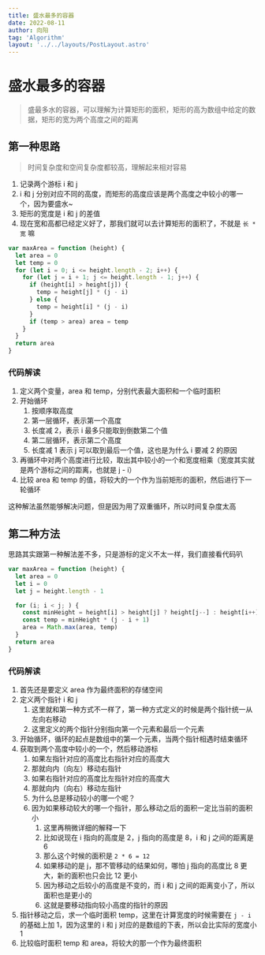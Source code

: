 ```yaml
---
title: 盛水最多的容器
date: 2022-08-11
author: 向阳
tag: 'Algorithm'
layout: '../../layouts/PostLayout.astro'
---
```


# 盛水最多的容器

> 盛最多水的容器，可以理解为计算矩形的面积，矩形的高为数组中给定的数据，矩形的宽为两个高度之间的距离

## 第一种思路

> 时间复杂度和空间复杂度都较高，理解起来相对容易

1. 记录两个游标 i 和 j
2. i 和 j 分别对应不同的高度，而矩形的高度应该是两个高度之中较小的哪一个，因为要盛水~
3. 矩形的宽度是 i 和 j 的差值
4. 现在宽和高都已经定义好了，那我们就可以去计算矩形的面积了，不就是 `长 * 宽` 嘛

```javascript
var maxArea = function (height) {
  let area = 0
  let temp = 0
  for (let i = 0; i <= height.length - 2; i++) {
    for (let j = i + 1; j <= height.length - 1; j++) {
      if (height[i] > height[j]) {
        temp = height[j] * (j - i)
      } else {
        temp = height[i] * (j - i)
      }
      if (temp > area) area = temp
    }
  }
  return area
}
```

### 代码解读

1. 定义两个变量，area 和 temp，分别代表最大面积和一个临时面积
2. 开始循环
   1. 按顺序取高度
   2. 第一层循环，表示第一个高度
   3. 长度减 2，表示 i 最多只能取到倒数第二个值
   4. 第二层循环，表示第二个高度
   5. 长度减 1 表示 j 可以取到最后一个值，这也是为什么 i 要减 2 的原因
3. 再循环中对两个高度进行比较，取出其中较小的一个和宽度相乘（宽度其实就是两个游标之间的距离，也就是 j - i）
4. 比较 area 和 temp 的值，将较大的一个作为当前矩形的面积，然后进行下一轮循环

这种解法虽然能够解决问题，但是因为用了双重循环，所以时间复杂度太高

## 第二种方法

思路其实跟第一种解法差不多，只是游标的定义不太一样，我们直接看代码叭

```javascript
var maxArea = function (height) {
  let area = 0
  let i = 0
  let j = height.length - 1

  for (i; i < j; ) {
    const minHeight = height[i] > height[j] ? height[j--] : height[i++]
    const temp = minHeight * (j - i + 1)
    area = Math.max(area, temp)
  }
  return area
}
```

### 代码解读

1. 首先还是要定义 area 作为最终面积的存储空间
2. 定义两个指针 i 和 j
   1. 这里就和第一种方式不一样了，第一种方式定义的时候是两个指针统一从左向右移动
   2. 这里定义的两个指针分别指向第一个元素和最后一个元素
3. 开始循环，循环的起点是数组中的第一个元素，当两个指针相遇时结束循环
4. 获取到两个高度中较小的一个，然后移动游标
   1. 如果左指针对应的高度比右指针对应的高度大
   2. 那就向内（向左）移动右指针
   3. 如果右指针对应的高度比左指针对应的高度大
   4. 那就向内（向右）移动左指针
   5. 为什么总是移动较小的哪一个呢？
   6. 因为如果移动较大的哪一个指针，那么移动之后的面积一定比当前的面积小
      1. 这里再稍微详细的解释一下
      2. 比如说现在 i 指向的高度是 2，j 指向的高度是 8，i 和 j 之间的距离是 6
      3. 那么这个时候的面积是 `2 * 6 = 12`
      4. 如果移动的是 j，那不管移动的结果如何，哪怕 j 指向的高度比 8 更大，新的面积也只会比 12 更小
      5. 因为移动之后较小的高度是不变的，而 i 和 j 之间的距离变小了，所以 面积也是更小的
      6. 这就是要移动指向较小高度的指针的原因
5. 指针移动之后，求一个临时面积 temp，这里在计算宽度的时候需要在 `j - i` 的基础上加 1，因为这里的 i 和 j 对应的是数组的下表，所以会比实际的宽度小 1
6. 比较临时面积 temp 和 area，将较大的那一个作为最终面积
